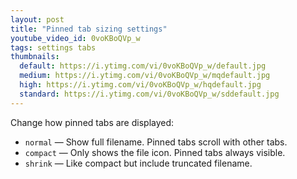 ```yaml
---
layout: post
title: "Pinned tab sizing settings"
youtube_video_id: 0voKBoQVp_w
tags: settings tabs
thumbnails:
  default: https://i.ytimg.com/vi/0voKBoQVp_w/default.jpg
  medium: https://i.ytimg.com/vi/0voKBoQVp_w/mqdefault.jpg
  high: https://i.ytimg.com/vi/0voKBoQVp_w/hqdefault.jpg
  standard: https://i.ytimg.com/vi/0voKBoQVp_w/sddefault.jpg
---
```


Change how pinned tabs are displayed:

- `normal` — Show full filename. Pinned tabs scroll with other tabs.
- `compact` — Only shows the file icon. Pinned tabs always visible.
- `shrink` — Like compact but include truncated filename.
